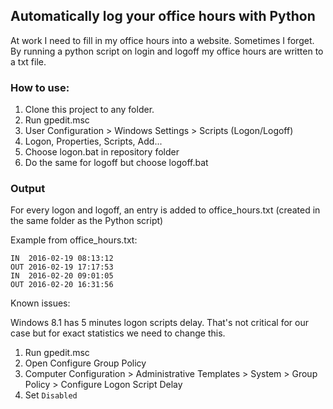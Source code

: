 ## Automatically log your office hours with Python
At work I need to fill in my office hours into a website. Sometimes I forget.
By running a python script on login and logoff my office hours are written to a txt file.

### How to use:

1. Clone this project to any folder.
2. Run gpedit.msc
3. User Configuration > Windows Settings > Scripts (Logon/Logoff)
4. Logon, Properties, Scripts, Add...
5. Choose logon.bat in repository folder
6. Do the same for logoff but choose logoff.bat

### Output
For every logon and logoff, an entry is added to office_hours.txt (created in the same folder as the Python script)

Example from office_hours.txt:
```
IN  2016-02-19 08:13:12
OUT 2016-02-19 17:17:53
IN  2016-02-20 09:01:05
OUT 2016-02-20 16:31:56
```

Known issues:

Windows 8.1 has 5 minutes logon scripts delay. That's not critical for our case but for exact statistics we need to change this.

1. Run gpedit.msc
2. Open Configure Group Policy
3. Computer Configuration > Administrative Templates > System > Group Policy > Configure Logon Script Delay
4. Set `Disabled`
